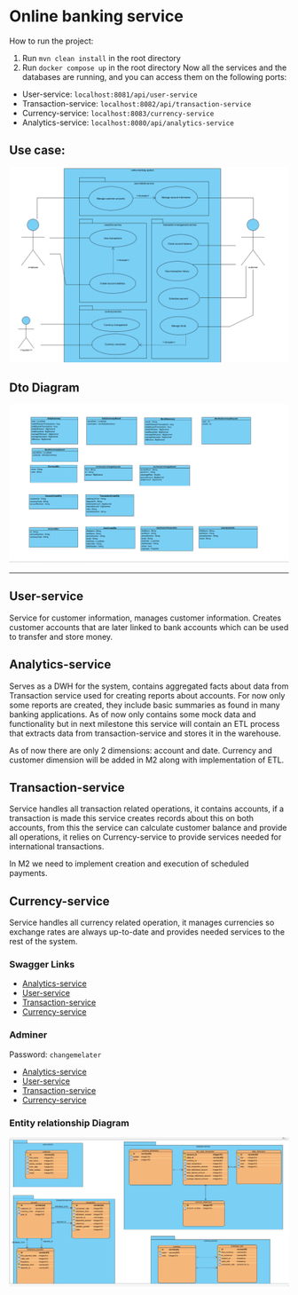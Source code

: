 # Online banking service

How to run the project: 
1. Run `mvn clean install` in the root directory
2. Run `docker compose up` in the root directory
Now all the services and the databases are running, and you can access them on the following ports:
- User-service: `localhost:8081/api/user-service`
- Transaction-service: `localhost:8082/api/transaction-service`
- Currency-service: `localhost:8083/currency-service`
- Analytics-service: `localhost:8080/api/analytics-service`

## Use case:
![img_2.png](img_2.png)

## Dto Diagram

![img_1.png](img_1.png)

---

## User-service

Service for customer information, manages customer information. Creates customer accounts that are later linked to bank
accounts which can be used to transfer and store money.

## Analytics-service

Serves as a DWH for the system, contains aggregated facts about data from Transaction service used for creating reports
about accounts. For now only some reports are created, they include basic summaries as found in many banking
applications.
As of now only contains some mock data and functionality but in next milestone this service will contain an ETL process
that extracts data from transaction-service and stores it in the warehouse.

As of now there are only 2 dimensions: account and date. Currency and customer dimension will be added in M2 along with
implementation of ETL.

## Transaction-service

Service handles all transaction related operations, it contains accounts, if a transaction is made this service creates
records about this on both accounts, from this the service can calculate customer balance and provide all operations,
it relies on Currency-service to provide services needed for international transactions.

In M2 we need to implement creation and execution of scheduled payments.

## Currency-service

Service handles all currency related operation, it manages currencies so exchange rates are always up-to-date and
provides needed services to the rest of the system.

### Swagger Links

- [Analytics-service](http://localhost:8080/api/analytics-service/swagger-ui/index.html)
- [User-service](http://localhost:8083/api/user-service/swagger-ui/index.html)
- [Transaction-service](http://localhost:8082/api/transaction-service/swagger-ui/index.html)
- [Currency-service](http://localhost:8081/api/currency-service/swagger-ui/index.html)

### Adminer

Password: `changemelater`

- [Analytics-service](http://localhost:8084/?pgsql=analytics-db&username=analytics_service&db=analytics_db&)
- [User-service](http://localhost:8084/?pgsql=user-db&username=user_service&db=user_db&)
- [Transaction-service](http://localhost:8084/?pgsql=transaction-db&username=transaction_service&db=transaction_db&)
- [Currency-service](http://localhost:8084/?pgsql=currency-db&username=currency_service&db=currency_db&)

### Entity relationship Diagram

![img_3.png](img_3.png)
